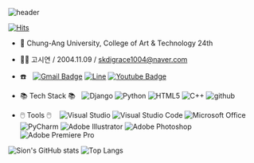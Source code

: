 ![header](https://capsule-render.vercel.app/api?type=waving&color=0:feb0ab,100:f5eded&height=250&section=header&text=Sion's%20Github&animation=fadeIn&fontColor=ffffff&fontSize=80&fontAlign=50&fontAlignY=42)

  [![Hits](https://hits.seeyoufarm.com/api/count/incr/badge.svg?url=https%3A%2F%2Fgithub.com%2Fskdigrace04&count_bg=%23000000&title_bg=%23FFAEB3&icon=github.svg&icon_color=%23FFFFFF&title=+TODAY+%2F+TOTAL&edge_flat=true)](https://hits.seeyoufarm.com)

- 🏫 Chung-Ang University, College of Art & Technology 24th
- 💁‍♀️ 고시연 / 2004.11.09 / skdigrace1004@naver.com
  
- ☎️ㅤ[![Gmail Badge](https://img.shields.io/badge/Gmail-d14836?style=flat-square&logo=Gmail&logoColor=white&link=mailto:skdigrace1004@gmail.com)](mailto:skdigrace1004@gmail.com)
    [![Line](https://img.shields.io/badge/Line-00C300?style=flat-style&logo=line&logoColor=white&link=https://line.me/ti/p/EKirDgp30A)](https://line.me/ti/p/EKirDgp30A)
    [![Youtube Badge](https://img.shields.io/badge/Youtube-ff0000?style=flat-square&logo=youtube&link=https://www.youtube.com/@%EC%97%B0-c8l)](https://www.youtube.com/@%EC%97%B0-c8l)

- 📚‎ Tech Stack 📚ㅤ![Django](https://img.shields.io/badge/django-%23092E20.svg?style=flat-square&logo=django&logoColor=white)
  ![Python](https://img.shields.io/badge/python-3670A0?style=flat-square&logo=python&logoColor=ffdd54)
  ![HTML5](https://img.shields.io/badge/html5-%23E34F26.svg?style=flat-square&logo=html5&logoColor=white)
  ![C++](https://img.shields.io/badge/c++-%2300599C.svg?style=flat-square&logo=c%2B%2B&logoColor=white)
  ![github](https://img.shields.io/badge/github-181717?style=flat-square&logo=github&logoColor=white)

- 🖱️ Tools 🖱️ㅤ ![Visual Studio](https://img.shields.io/badge/Visual%20Studio-5C2D91.svg?style=flat-square&logo=visual-studio&logoColor=white)
  ![Visual Studio Code](https://img.shields.io/badge/Visual%20Studio%20Code-0078d7.svg?style=flat-square&logo=visual-studio-code&logoColor=white)
  ![Microsoft Office](https://img.shields.io/badge/Microsoft_Office-D83B01?style=flat-square&logo=microsoft-office&logoColor=white)
  ![PyCharm](https://img.shields.io/badge/pycharm-143?style=flat-square&logo=pycharm&logoColor=black&color=black&labelColor=green)
  ![Adobe Illustrator](https://img.shields.io/badge/Adobe%20illustrator-%23FF9A00.svg?style=flat-square&logo=Adobe%20illustrator&logoColor=white)
  ![Adobe Photoshop](https://img.shields.io/badge/Adobe%20photoshop-%2331A8FF.svg?style=flat-square&logo=Adobe%20photoshop&logoColor=white)
  ![Adobe Premiere Pro](https://img.shields.io/badge/Adobe%20Premiere%20Pro-9999FF.svg?style=flat-square&logo=Adobe%20Premiere%20Pro&logoColor=white)

  
![Sion's GitHub stats](https://github-readme-stats.vercel.app/api?username=skdigrace04&show_icons=true&bg_color=DEG,ffe9d5,ffcdca&title_color=ff849c&text_color=ffffff&icon_color=ff849c&border_color=ff849c)
![Top Langs](https://github-readme-stats.vercel.app/api/top-langs/?username=skdigrace04&layout=compact)
<!--
**skdigrace04/skdigrace04** is a ✨ _special_ ✨ repository because its `README.md` (this file) appears on your GitHub profile.

Here are some ideas to get you started:

- 🔭 I’m currently working on ...
- 🌱 I’m currently learning ...
- 👯 I’m looking to collaborate on ...
- 🤔 I’m looking for help with ...
- 💬 Ask me about ...
- 📫 How to reach me: ...
- 😄 Pronouns: ...
- ⚡ Fun fact: ...
-->
